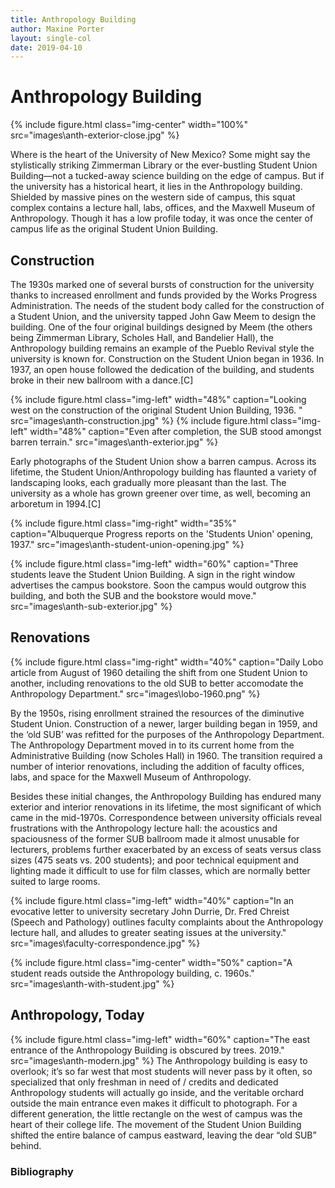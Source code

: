 ```yaml
---
title: Anthropology Building
author: Maxine Porter
layout: single-col
date: 2019-04-10
---
```


# Anthropology Building
{% include figure.html class="img-center" width="100%" src="images\anth-exterior-close.jpg" %}

Where is the heart of the University of New Mexico? Some might say the stylistically striking Zimmerman Library or the ever-bustling Student Union Building—not a tucked-away science building on the edge of campus. But if the university has a historical heart, it lies in the Anthropology building. Shielded by massive pines on the western side of campus, this squat complex contains a lecture hall, labs, offices, and the Maxwell Museum of Anthropology. Though it has a low profile today, it was once the center of campus life as the original Student Union Building.

## Construction
The 1930s marked one of several bursts of construction for the university thanks to increased enrollment and funds provided by the Works Progress Administration. The needs of the student body called for the construction of a Student Union, and the university tapped John Gaw Meem to design the building. One of the four original buildings designed by Meem (the others being Zimmerman Library, Scholes Hall, and Bandelier Hall), the Anthropology building remains an example of the Pueblo Revival style the university is known for. Construction on the Student Union began in 1936. In 1937, an open house followed the dedication of the building, and students broke in their new ballroom with a dance.[C]

{% include figure.html class="img-left" width="48%" caption="Looking west on the construction of the original Student Union Building, 1936. " src="images\anth-construction.jpg" %}
{% include figure.html class="img-left" width="48%" caption="Even after completion, the SUB stood amongst barren terrain." src="images\anth-exterior.jpg" %}

Early photographs of the Student Union show a barren campus. Across its lifetime, the Student Union/Anthropology building has flaunted a variety of landscaping looks, each gradually more pleasant than the last. The university as a whole has grown greener over time, as well, becoming an arboretum in 1994.[C]

{% include figure.html class="img-right" width="35%" caption="Albuquerque Progress reports on the 'Students Union' opening, 1937." src="images\anth-student-union-opening.jpg" %}

{% include figure.html class="img-left" width="60%" caption="Three students leave the Student Union Building. A sign in the right window advertises the campus bookstore. Soon the campus would outgrow this building, and both the SUB and the bookstore would move." src="images\anth-sub-exterior.jpg" %}

## Renovations
{% include figure.html class="img-right" width="40%" caption="Daily Lobo article from August of 1960 detailing the shift from one Student Union to another, including renovations to the old SUB to better accomodate the Anthropology Department." src="images\lobo-1960.png" %}

By the 1950s, rising enrollment strained the resources of the diminutive Student Union. Construction of a newer, larger building began in 1959, and the ‘old SUB’ was refitted for the purposes of the Anthropology Department. The Anthropology Department moved in to its current home from the Administrative Building (now Scholes Hall) in 1960. The transition required a number of interior renovations, including the addition of faculty offices, labs, and space for the Maxwell Museum of Anthropology. 

Besides these initial changes, the Anthropology Building has endured many exterior and interior renovations in its lifetime, the most significant of which came in the mid-1970s. Correspondence between university officials reveal frustrations with the Anthropology lecture hall: the acoustics and spaciousness of the former SUB ballroom made it almost unusable for lecturers, problems further exacerbated by an excess of seats versus class sizes (475 seats vs. 200 students); and poor technical equipment and lighting made it difficult to use for film classes, which are normally better suited to large rooms.

{% include figure.html class="img-left" width="40%" caption="In an evocative letter to university secretary John Durrie, Dr. Fred Chreist (Speech and Pathology) outlines faculty complaints about the Anthropology lecture hall, and alludes to greater seating issues at the university." src="images\faculty-correspondence.jpg" %}


{% include figure.html class="img-center" width="50%" caption="A student reads outside the Anthropology building, c. 1960s." src="images\anth-with-student.jpg" %}

## Anthropology, Today
{% include figure.html class="img-left" width="60%" caption="The east entrance of the Anthropology Building is obscured by trees. 2019." src="images\anth-modern.jpg" %}
The Anthropology building is easy to overlook; it’s so far west that most students will never pass by it often, so specialized that only freshman in need of / credits and dedicated Anthropology students will actually go inside, and the veritable orchard outside the main entrance even makes it difficult to photograph. For a different generation, the little rectangle on the west of campus was the heart of their college life. The movement of the Student Union Building shifted the entire balance of campus eastward, leaving the dear “old SUB” behind.


### Bibliography

